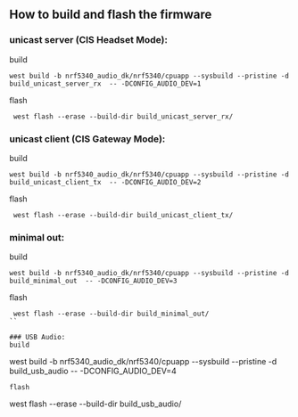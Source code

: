 ## How to build and flash the firmware

### unicast server (CIS Headset Mode):
build
```
west build -b nrf5340_audio_dk/nrf5340/cpuapp --sysbuild --pristine -d build_unicast_server_rx  -- -DCONFIG_AUDIO_DEV=1
```
flash
```
 west flash --erase --build-dir build_unicast_server_rx/
```

### unicast client (CIS Gateway Mode):
build
```
west build -b nrf5340_audio_dk/nrf5340/cpuapp --sysbuild --pristine -d build_unicast_client_tx  -- -DCONFIG_AUDIO_DEV=2
```
flash
```
 west flash --erase --build-dir build_unicast_client_tx/
```

### minimal out:
build
```
west build -b nrf5340_audio_dk/nrf5340/cpuapp --sysbuild --pristine -d build_minimal_out  -- -DCONFIG_AUDIO_DEV=3
```
flash
```
 west flash --erase --build-dir build_minimal_out/
``

### USB Audio:
build
```
west build -b nrf5340_audio_dk/nrf5340/cpuapp --sysbuild --pristine -d build_usb_audio  -- -DCONFIG_AUDIO_DEV=4
```
flash
```
 west flash --erase --build-dir build_usb_audio/
```
